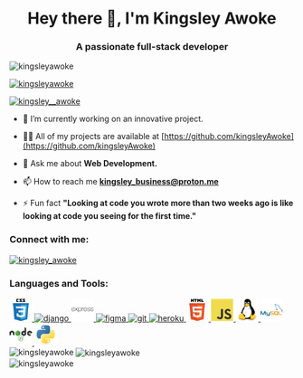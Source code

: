 <h1 align="center">Hey there 👋, I'm Kingsley Awoke</h1>
<h3 align="center">A passionate full-stack developer</h3>

<p align="left"> <img src="https://komarev.com/ghpvc/?username=kingsleyawoke&label=Profile%20views&color=0e75b6&style=flat" alt="kingsleyawoke" /> </p>

<p align="left"> <a href="https://github.com/ryo-ma/github-profile-trophy"><img src="https://github-profile-trophy.vercel.app/?username=kingsleyawoke" alt="kingsleyawoke" /></a> </p>

<p align="left"> <a href="https://twitter.com/kingsley_awoke" target="blank"><img src="https://img.shields.io/twitter/follow/kingsley_awoke?logo=twitter&style=for-the-badge" alt="kingsley__awoke" /></a> </p>

- 🌱 I’m currently working on an innovative project.

- 👨‍💻 All of my projects are available at [https://github.com/kingsleyAwoke](https://github.com/kingsleyAwoke)

- 💬 Ask me about **Web Development.**

- 📫 How to reach me **kingsley_business@proton.me**

- ⚡ Fun fact **"Looking at code you wrote more than two weeks ago is like looking at code you seeing for the first time."**

<h3 align="left">Connect with me:</h3>
<div align="left">
<a href="https://twitter.com/kingsley__awoke" target="blank"><img align="center" src="https://raw.githubusercontent.com/rahuldkjain/github-profile-readme-generator/master/src/images/icons/Social/twitter.svg" alt="kingsley_awoke" height="30" width="40" /></a>
</div>

<h3 align="left">Languages and Tools:</h3>
<div align="left"> <a href="https://www.w3schools.com/css/" target="_blank" rel="noreferrer"> <img src="https://raw.githubusercontent.com/devicons/devicon/master/icons/css3/css3-original-wordmark.svg" alt="css3" width="40" height="40"/> </a> <a href="https://www.djangoproject.com/" target="_blank" rel="noreferrer"> <img src="https://cdn.worldvectorlogo.com/logos/django.svg" alt="django" width="40" height="40"/> </a> <a href="https://expressjs.com" target="_blank" rel="noreferrer"> <img src="https://raw.githubusercontent.com/devicons/devicon/master/icons/express/express-original-wordmark.svg" alt="express" width="40" height="40"/> </a> <a href="https://www.figma.com/" target="_blank" rel="noreferrer"> <img src="https://www.vectorlogo.zone/logos/figma/figma-icon.svg" alt="figma" width="40" height="40"/> </a> <a href="https://git-scm.com/" target="_blank" rel="noreferrer"> <img src="https://www.vectorlogo.zone/logos/git-scm/git-scm-icon.svg" alt="git" width="40" height="40"/> </a> <a href="https://heroku.com" target="_blank" rel="noreferrer"> <img src="https://www.vectorlogo.zone/logos/heroku/heroku-icon.svg" alt="heroku" width="40" height="40"/> </a> <a href="https://www.w3.org/html/" target="_blank" rel="noreferrer"> <img src="https://raw.githubusercontent.com/devicons/devicon/master/icons/html5/html5-original-wordmark.svg" alt="html5" width="40" height="40"/> </a> <a href="https://developer.mozilla.org/en-US/docs/Web/JavaScript" target="_blank" rel="noreferrer"> <img src="https://raw.githubusercontent.com/devicons/devicon/master/icons/javascript/javascript-original.svg" alt="javascript" width="40" height="40"/> </a> <a href="https://www.linux.org/" target="_blank" rel="noreferrer"> <img src="https://raw.githubusercontent.com/devicons/devicon/master/icons/linux/linux-original.svg" alt="linux" width="40" height="40"/> </a> <a href="https://www.mysql.com/" target="_blank" rel="noreferrer"> <img src="https://raw.githubusercontent.com/devicons/devicon/master/icons/mysql/mysql-original-wordmark.svg" alt="mysql" width="40" height="40"/> </a> <a href="https://nodejs.org" target="_blank" rel="noreferrer"> <img src="https://raw.githubusercontent.com/devicons/devicon/master/icons/nodejs/nodejs-original-wordmark.svg" alt="nodejs" width="40" height="40"/> </a> <a href="https://www.python.org" target="_blank" rel="noreferrer"> <img src="https://raw.githubusercontent.com/devicons/devicon/master/icons/python/python-original.svg" alt="python" width="40" height="40"/> </a> </div>

<div><img align="left" src="https://github-readme-stats.vercel.app/api/top-langs?username=kingsleyawoke&show_icons=true&locale=en&layout=compact" alt="kingsleyawoke" /></div>

<div>&nbsp;<img align="center" src="https://github-readme-stats.vercel.app/api?username=kingsleyawoke&show_icons=true&locale=en" alt="kingsleyawoke" /></div>

<div><img align="center" src="https://github-readme-streak-stats.herokuapp.com/?user=kingsleyawoke&" alt="kingsleyawoke" /></div>
